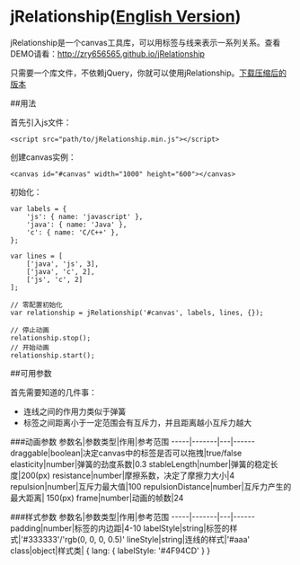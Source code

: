 # jRelationship([English Version](https://github.com/zry656565/jRelationship/blob/master/README.md))

jRelationship是一个canvas工具库，可以用标签与线来表示一系列关系。查看DEMO请看：http://zry656565.github.io/jRelationship

只需要一个库文件，不依赖jQuery，你就可以使用jRelationship。[下载压缩后的版本](https://raw.githubusercontent.com/zry656565/jRelationship/master/bin/jRelationship.min.js)

##用法

首先引入js文件：

```
<script src="path/to/jRelationship.min.js"></script>
```

创建canvas实例：

```
<canvas id="#canvas" width="1000" height="600"></canvas>
```

初始化：

```
var labels = {
    'js': { name: 'javascript' },
    'java': { name: 'Java' },
    'c': { name: 'C/C++' },
};

var lines = [
    ['java', 'js', 3],
    ['java', 'c', 2],
    ['js', 'c', 2]
];

// 零配置初始化
var relationship = jRelationship('#canvas', labels, lines, {});

// 停止动画
relationship.stop();
// 开始动画
relationship.start();
```

##可用参数

首先需要知道的几件事：
- 连线之间的作用力类似于弹簧
- 标签之间距离小于一定范围会有互斥力，并且距离越小互斥力越大

###动画参数
参数名|参数类型|作用|参考范围
-----|-------|---|------
draggable|boolean|决定canvas中的标签是否可以拖拽|true/false
elasticity|number|弹簧的劲度系数|0.3
stableLength|number|弹簧的稳定长度|200(px)
resistance|number|摩擦系数，决定了摩擦力大小|4
repulsion|number|互斥力最大值|100
repulsionDistance|number|互斥力产生的最大距离| 150(px)
frame|number|动画的帧数|24


###样式参数
参数名|参数类型|作用|参考范围
-----|-------|---|------
padding|number|标签的内边距|4-10
labelStyle|string|标签的样式|'#333333'/'rgb(0, 0, 0, 0.5)'
lineStyle|string|连线的样式|'#aaa'
class|object|样式类| { lang: { labelStyle: '#4F94CD' } }



